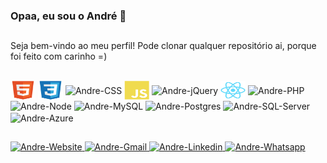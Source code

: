 ### Opaa, eu sou o André 👋
##
Seja bem-vindo ao meu perfil! Pode clonar qualquer repositório ai, porque foi feito com carinho =)
<div style="display: inline_block"><br>

  <img align="center" alt="Andre-HTML" height="30" width="40" src="https://raw.githubusercontent.com/devicons/devicon/master/icons/html5/html5-original.svg">
  <img align="center" alt="Andre-CSS" height="30" width="40" src="https://raw.githubusercontent.com/devicons/devicon/master/icons/css3/css3-original.svg">
  <img align="center" alt="Andre-CSS" height="30" width="40" src="https://cdn.jsdelivr.net/gh/devicons/devicon/icons/bootstrap/bootstrap-original.svg" />        
  <img align="center" alt="Andre-Js" height="30" width="40" src="https://raw.githubusercontent.com/devicons/devicon/master/icons/javascript/javascript-plain.svg">
  <img align="center" alt="Andre-jQuery" height="30" width="40" src="https://cdn.jsdelivr.net/gh/devicons/devicon/icons/jquery/jquery-original.svg" />
  <img align="center" alt="Andre-React" height="30" width="40" src="https://raw.githubusercontent.com/devicons/devicon/master/icons/react/react-original.svg">
  <img align="center" alt="Andre-PHP" height="40" width="50" src="https://cdn.jsdelivr.net/gh/devicons/devicon/icons/php/php-original.svg" />
  <img align="center" alt="Andre-Node" height="30" width="40" src="https://cdn.jsdelivr.net/gh/devicons/devicon/icons/nodejs/nodejs-original.svg" />
  <img align="center" alt="Andre-MySQL" height="40" width="30" src="https://cdn.jsdelivr.net/gh/devicons/devicon/icons/mysql/mysql-original.svg" />
  <img align="center" alt="Andre-Postgres" height="40" width="30" src="https://cdn.jsdelivr.net/gh/devicons/devicon/icons/postgresql/postgresql-original.svg" />
  <img align="center" alt="Andre-SQL-Server" height="40" width="40" src="https://cdn.jsdelivr.net/gh/devicons/devicon/icons/microsoftsqlserver/microsoftsqlserver-plain.svg" />
  <img align="center" alt="Andre-Azure" height="40" width="30" src="https://cdn.jsdelivr.net/gh/devicons/devicon/icons/azure/azure-original.svg" />

</div>

##

<div>
  <a href="https://my-website-five-gray.vercel.app/">
    <img src="https://img.shields.io/badge/website-000000?style=for-the-badge&logo=About.me&logoColor=white" alt="Andre-Website">
  </a>

  <a href="mailto:andreluismoura22@gmail.com">
    <img src="https://img.shields.io/badge/Gmail-D14836?style=for-the-badge&logo=gmail&logoColor=white" alt="Andre-Gmail">
  </a>
  
  <a href="https://www.linkedin.com/in/andre-luis-dev/">
    <img src="https://img.shields.io/badge/LinkedIn-0077B5?style=for-the-badge&logo=linkedin&logoColor=white" alt="Andre-Linkedin">
  </a>
  
  <a href="https://wa.me/5521974480796?text=Oi+Andr%C3%A9">
    <img src="https://img.shields.io/badge/WhatsApp-25D366?style=for-the-badge&logo=whatsapp&logoColor=white" alt="Andre-Whatsapp">
  </a>
</div>

